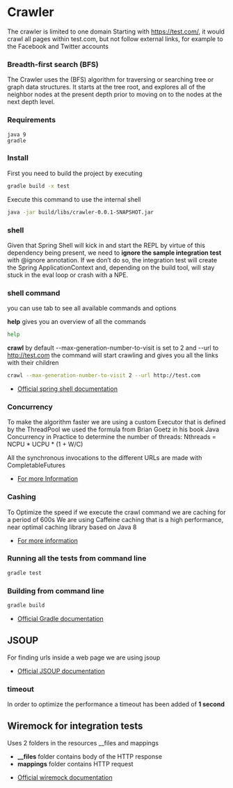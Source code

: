 # Crawler
The crawler is limited to one domain
Starting with https://test.com/, it would crawl all pages within test.com, but not follow external links,
for example to the Facebook and Twitter accounts

### Breadth-first search (BFS)
The Crawler uses the (BFS) algorithm for traversing or searching tree or graph data structures.
It starts at the tree root, and explores all of the neighbor nodes at the present depth prior to moving on to the nodes
at the next depth level. 

### Requirements
    java 9
    gradle
    
### Install  

First you need to build the project by executing   
```bash
gradle build -x test
```
Execute this command to use the internal shell
```bash
java -jar build/libs/crawler-0.0.1-SNAPSHOT.jar
```

### shell
Given that Spring Shell will kick in and start the REPL by virtue of this dependency being present,
we need to **ignore the sample integration test** with @ignore annotation.
If we don’t do so, the integration test will create the Spring ApplicationContext and, depending on the build tool,
will stay stuck in the eval loop or crash with a NPE.

### shell command
you can use tab to see all available commands and options

**help** gives you an overview of all the commands
```bash
help
```
**crawl** by default --max-generation-number-to-visit is set to 2 and --url to http://test.com
the command will start crawling and gives you all the links with their children
```bash
crawl --max-generation-number-to-visit 2 --url http://test.com
```
* [Official spring shell documentation](https://projects.spring.io/spring-shell/)

### Concurrency  

To make the algorithm faster we are using a custom Executor that is defined by the ThreadPool we used the formula from
Brian Goetz in his book Java Concurrency in Practice to determine the number of threads:
Nthreads = NCPU * UCPU * (1 + W/C)

All the synchronous invocations to the different URLs are made with CompletableFutures
* [For more Information](https://docs.oracle.com/javase/8/docs/api/java/util/concurrent/CompletableFuture.html)


### Cashing

To Optimize the speed if we execute the crawl command we are caching for a period of 600s 
We are using Caffeine caching that is a high performance, near optimal caching library based on Java 8

* [For more information](https://docs.spring.io/spring-boot/docs/current/reference/html/boot-features-caching.html#boot-features-caching-provider-caffeine)

### Running all the tests from command line
```bash
gradle test
```
### Building from command line
```bash
gradle build
```
* [Official Gradle documentation](https://docs.gradle.org)

## JSOUP
For finding urls inside a web page we are using jsoup
* [Official JSOUP documentation](https://jsoup.org/)

### timeout
In order to optimize the performance a timeout has been added of **1 second**

## Wiremock for integration tests
Uses 2 folders in the resources __files and mappings

- **__files** folder contains body of the HTTP response
- **mappings** folder contains HTTP request

* [Official wiremock documentation](http://wiremock.org/)





